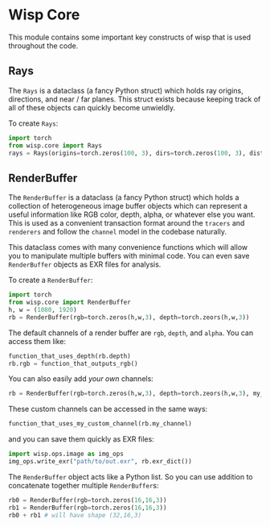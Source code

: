 # Wisp Core

This module contains some important key constructs of wisp that is used throughout the code.

## Rays 

The `Rays` is a dataclass (a fancy Python struct) which holds ray origins, directions, and near / far planes. This struct exists because keeping track of all of these objects can quickly become unwieldly.

To create `Rays`:
```python
import torch
from wisp.core import Rays
rays = Rays(origins=torch.zeros(100, 3), dirs=torch.zeros(100, 3), dist_min=0.0, dist_max=10.0)
```

## RenderBuffer

The `RenderBuffer` is a dataclass (a fancy Python struct) which holds a collection of heterogeneous image buffer objects which can represent a useful information like RGB color, depth, alpha, or whatever else you want. This is used as a convenient transaction format around the `tracers` and `renderers` and follow the `channel` model in the codebase naturally. 

This dataclass comes with many convenience functions which will allow you to manipulate multiple buffers with minimal code. You can even save `RenderBuffer` objects as EXR files for analysis.

To create a `RenderBuffer`:
```python
import torch
from wisp.core import RenderBuffer
h, w = (1080, 1920)
rb = RenderBuffer(rgb=torch.zeros(h,w,3), depth=torch.zeors(h,w,3)) 
```
The default channels of a render buffer are `rgb`, `depth`, and `alpha`. You can access them like:
```python
function_that_uses_depth(rb.depth)
rb.rgb = function_that_outputs_rgb()
```
You can also easily add _your own_ channels:
```python
rb = RenderBuffer(rgb=torch.zeros(h,w,3), depth=torch.zeors(h,w,3), my_channel=torch.zeros(h,w,16)) 
```
These custom channels can be accessed in the same ways:
```python
function_that_uses_my_custom_channel(rb.my_channel)
```
and you can save them quickly as EXR files:
```python
import wisp.ops.image as img_ops
img_ops.write_exr("path/to/out.exr", rb.exr_dict())
```
The `RenderBuffer` object acts like a Python list. So you can use addition to concatenate together multiple `RenderBuffer`s:
```python
rb0 = RenderBuffer(rgb=torch.zeros(16,16,3))
rb1 = RenderBuffer(rgb=torch.zeros(16,16,3))
rb0 + rb1 # will have shape (32,16,3)
```
